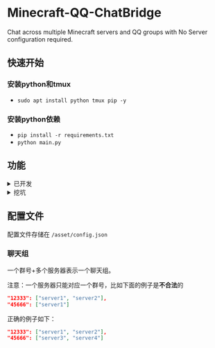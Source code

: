 # Minecraft-QQ-ChatBridge
Chat across multiple Minecraft servers and QQ groups with No Server configuration required.

## 快速开始

### 安装python和tmux

- `sudo apt install python tmux pip -y`

### 安装python依赖

- `pip install -r requirements.txt`
- `python main.py`

## 功能

<details>
  <summary>已开发</summary>

- [x] 和MCC通信，并获取到文本消息
- [x] 区分为聊天信息、阵亡信息、成就信息
- [x] 将消息转发到qq群
- [x] 将消息在服务器间互通
- [x] 从qq群转发信息到MCC，处理特殊信息
- [x] 与ChatImage mod联动以显示表情
- [x] 自动配置开启mcc，并允许附加到mcc上
- [x] 实现多服务器、多qq群支持
- [x] 实现命令交互控制

</details>

<details>
  <summary>挖坑</summary>

- [ ] 允许自定义开关和设定消息类型的频率
- [ ] 实现管理员私聊发送信息操作chatbridge

</details>

## 配置文件

配置文件存储在 `/asset/config.json`

### 聊天组
一个群号+多个服务器表示一个聊天组。

注意：一个服务器只能对应一个群号，比如下面的例子是**不合法**的

```json
"12333": ["server1", "server2"],
"45666": ["server1"]
```

正确的例子如下：

```json
"12333": ["server1", "server2"],
"45666": ["server3", "server4"]
```